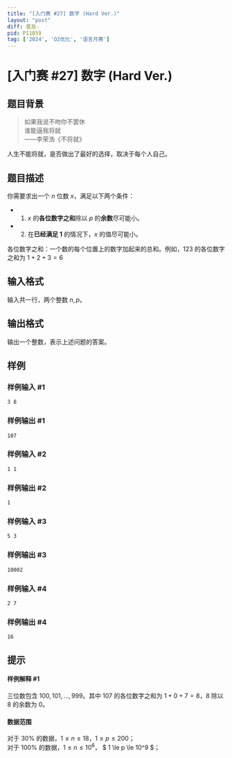 ```yaml
---
title: "[入门赛 #27] 数字 (Hard Ver.)"
layout: "post"
diff: 普及-
pid: P11059
tag: ['2024', 'O2优化', '语言月赛']
---
```

# [入门赛 #27] 数字 (Hard Ver.)
## 题目背景

> 如果我说不吻你不罢休\
> 谁能逼我将就\
> ——李荣浩《不将就》

人生不能将就，是否做出了最好的选择，取决于每个人自己。
## 题目描述

你需要求出一个 $n$ 位数 $x$，满足以下两个条件：

- 1. $x$ 的**各位数字之和**除以 $p$ 的**余数**尽可能小。
- 2. 在**已经满足 1** 的情况下，$x$ 的值尽可能小。

各位数字之和：一个数的每个位置上的数字加起来的总和。例如，$123$ 的各位数字之和为 $1+2+3=6$
## 输入格式

输入共一行，两个整数 $n,p$。
## 输出格式

输出一个整数，表示上述问题的答案。
## 样例

### 样例输入 #1
```
3 8
```
### 样例输出 #1
```
107
```
### 样例输入 #2
```
1 1
```
### 样例输出 #2
```
1
```
### 样例输入 #3
```
5 3
```
### 样例输出 #3
```
10002
```
### 样例输入 #4
```
2 7
```
### 样例输出 #4
```
16
```
## 提示

#### 样例解释 #1

三位数包含 $100,101,\dots,999$。其中 $107$ 的各位数字之和为 $1+0+7=8$，$8$ 除以 $8$ 的余数为 $0$。

#### 数据范围


对于 $30\%$ 的数据，$1\le n\le 18$，$1\le p\le 200$；\
对于 $100\%$ 的数据，$1\le n \le 10^6$，
$ 1 \le p \le 10^9 $；
